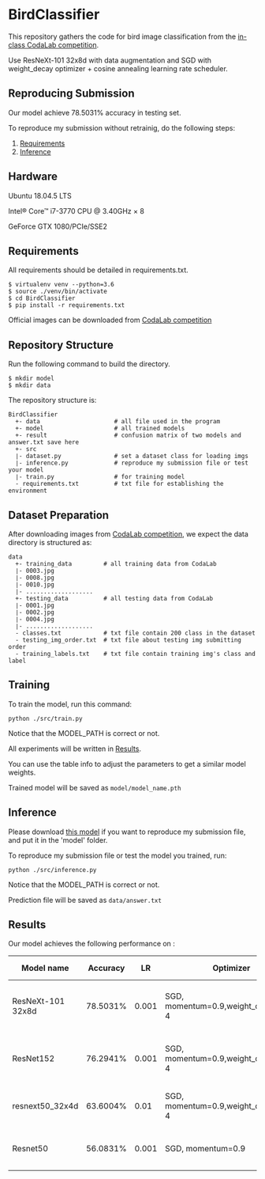 # BirdClassifier

This repository gathers the code for bird image classification from the [in-class CodaLab competition](https://competitions.codalab.org/competitions/35668?secret_key=09789b13-35ec-4928-ac0f-6c86631dda07).

Use ResNeXt-101 32x8d with data augmentation and SGD with weight_decay optimizer + cosine annealing learning rate scheduler.

## Reproducing Submission
Our model achieve 78.5031% accuracy in testing set.

To reproduce my submission without retrainig, do the following steps:
1. [Requirements](#Requirements)
2. [Inference](#Inference)

## Hardware

Ubuntu 18.04.5 LTS

Intel® Core™ i7-3770 CPU @ 3.40GHz × 8

GeForce GTX 1080/PCIe/SSE2


## Requirements

All requirements should be detailed in requirements.txt.

```env
$ virtualenv venv --python=3.6
$ source ./venv/bin/activate
$ cd BirdClassifier
$ pip install -r requirements.txt
```

Official images can be downloaded from [CodaLab competition](https://competitions.codalab.org/competitions/35668?secret_key=09789b13-35ec-4928-ac0f-6c86631dda07#participate-get_starting_kit)


## Repository Structure

Run the following command to build the directory.
```
$ mkdir model
$ mkdir data
```

The repository structure is:
```
BirdClassifier
  +- data                     # all file used in the program 
  +- model                    # all trained models
  +- result                   # confusion matrix of two models and answer.txt save here
  +- src            
  ∣- dataset.py               # set a dataset class for loading imgs
  ∣- inference.py             # reproduce my submission file or test your model
  ∣- train.py                 # for training model
  - requirements.txt          # txt file for establishing the environment
```

## Dataset Preparation
After downloading images from [CodaLab competition](https://competitions.codalab.org/competitions/35668?secret_key=09789b13-35ec-4928-ac0f-6c86631dda07#participate-get_starting_kit), we expect the data directory is structured as:
```
data
  +- training_data         # all training data from CodaLab
  ∣- 0003.jpg
  ∣- 0008.jpg
  ∣- 0010.jpg
  ∣- ...................
  +- testing_data          # all testing data from CodaLab
  ∣- 0001.jpg
  ∣- 0002.jpg  
  ∣- 0004.jpg
  ∣- ...................
  - classes.txt            # txt file contain 200 class in the dataset
  - testing_img_order.txt  # txt file about testing img submitting order
  - training_labels.txt    # txt file contain training img's class and label
```


## Training

To train the model, run this command:

```train
python ./src/train.py
```

Notice that the MODEL_PATH is correct or not.

All experiments will be written in [Results](#Results).

You can use the table info to adjust the parameters to get a similar model weights.

Trained model will be saved as ```model/model_name.pth```

## Inference

Please download [this model](https://reurl.cc/Rb2ZD6) if you want to reproduce my submission file, and put it in the 'model' folder.

To reproduce my submission file or test the model you trained, run:

```inference
python ./src/inference.py
```

Notice that the MODEL_PATH is correct or not.

Prediction file will be saved as ```data/answer.txt```

## Results

Our model achieves the following performance on :


| **Model name**   | **Accuracy** | **LR** | **Optimizer**                       | **Batch size**     | **Scheduler**              |**Img size** | **Other**                                                                     |
|-------------------|--------------|--------|-------------------------------------|--------------------|----------------------------|--------------|-------------------------------------------------------------------------------|
| ResNeXt-101 32x8d | 78.5031% | 0.001 | SGD, momentum=0.9,weight_decay=3e-4 | train: 4, test:12  | CosineAnnealing, T_max=200 | 375 x 375    | max_padding, CenterCrop, (HorizontalFlip,or VerticalFlip), unfreeze all layer |
| ResNet152         | 76.2941% | 0.001 | SGD, momentum=0.9,weight_decay=3e-4 | train: 4, test:12  | CosineAnnealing, T_max=200 | 375 x 375    | max_padding, CenterCrop, (HorizontalFlip,or VerticalFlip), unfreeze all layer |
| resnext50_32x4d   | 63.6004% | 0.01 | SGD, momentum=0.9,weight_decay=3e-4 | All: 32            | CosineAnnealing, T_max=200 | 224 x 224    | Horizontal, Rotation, unfreeze last 3 layer                                   |
| Resnet50          | 56.0831% | 0.001 | SGD, momentum=0.9                   | All: 64            | CosineAnnealing, T_max=4   | 224 x 224    | Horizontal, training set *2, unfreeze 'layer4' and  'fc'                      |
